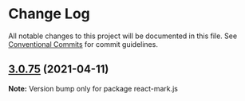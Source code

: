 # Change Log

All notable changes to this project will be documented in this file.
See [Conventional Commits](https://conventionalcommits.org) for commit guidelines.

## [3.0.75](https://github.com/appsparkler/my-storybooks/compare/v3.0.74...v3.0.75) (2021-04-11)

**Note:** Version bump only for package react-mark.js

